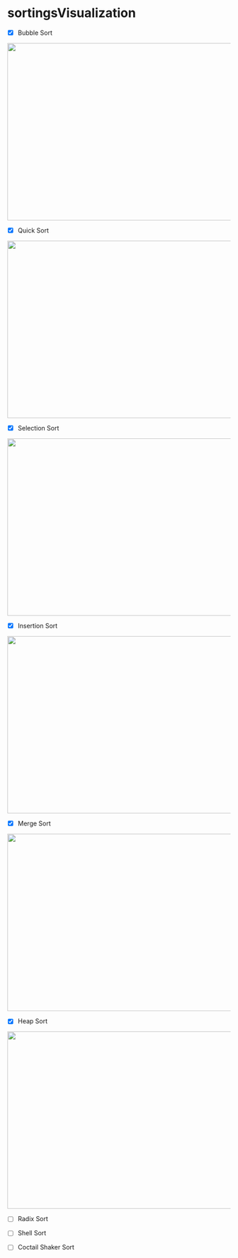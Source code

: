 # sortingsVisualization

- [X] Bubble Sort

<img src="https://user-images.githubusercontent.com/75206974/180293369-21fb5652-4de4-4085-8ec5-663f7c8db70d.gif" width="800" height="400">

- [X] Quick Sort

<img src="https://user-images.githubusercontent.com/75206974/179918000-19215308-e817-43ba-86eb-fb7ca8a23f0f.gif" width="800" height="400">

- [X] Selection Sort

<img src="https://user-images.githubusercontent.com/75206974/179919298-c26b4563-990a-4b25-8c09-c65d555119ed.gif" width="800" height="400">

- [X] Insertion Sort

<img src="https://user-images.githubusercontent.com/75206974/179928465-8a806248-8785-4df3-8e11-e6f13667bd13.gif" width="800" height="400">

- [X] Merge Sort

<img src="https://user-images.githubusercontent.com/75206974/179981225-3203aaaf-2563-45c4-be72-61dbc0f19f74.gif" width="800" height="400">

- [X] Heap Sort

<img src="https://user-images.githubusercontent.com/75206974/179989528-0fa2457c-f518-4b22-9600-4daf33cc8b22.gif" width="800" height="400">

- [ ] Radix Sort

- [ ] Shell Sort

- [ ] Coctail Shaker Sort
